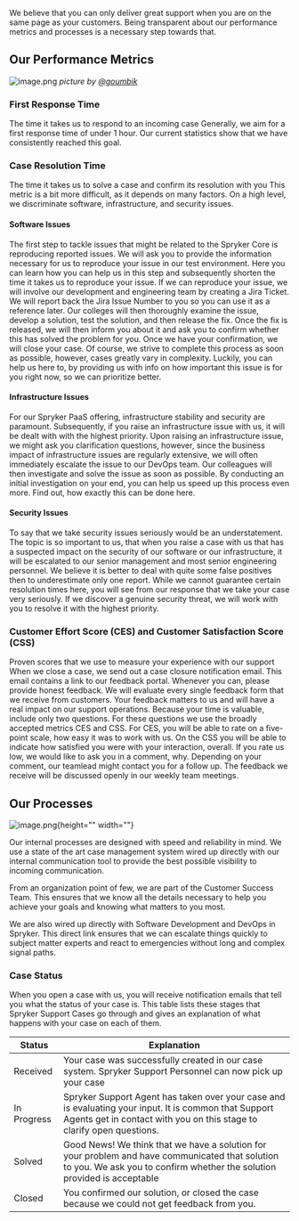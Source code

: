 We believe that you can only deliver great support when you are on the same page as your customers. Being transparent about our performance metrics and processes is a necessary step towards that.

## Our Performance Metrics
![image.png](https://cdn.document360.io/9fafa0d5-d76f-40c5-8b02-ab9515d3e879/Images/Documentation/image%28130%29.png)
*picture by [@goumbik](https://www.pexels.com/@goumbik)*


### First Response Time

The time it takes us to respond to an incoming case
Generally, we aim for a first response time of under 1 hour. Our current statistics show that we have consistently reached this goal.

### Case Resolution Time

The time it takes us to solve a case and confirm its resolution with you
This metric is a bit more difficult, as it depends on many factors. On a high level, we discriminate software, infrastructure, and security issues.

#### Software Issues

The first step to tackle issues that might be related to the Spryker Core is reproducing reported issues. We will ask you to provide the information necessary for us to reproduce your issue in our test environment. Here you can learn how you can help us in this step and subsequently shorten the time it takes us to reproduce your issue. If we can reproduce your issue, we will involve our development and engineering team by creating a Jira Ticket. We will report back the Jira Issue Number to you so you can use it as a reference later. Our colleges will then thoroughly examine the issue, develop a solution, test the solution, and then release the fix. Once the fix is released, we will then inform you about it and ask you to confirm whether this has solved the problem for you. Once we have your confirmation, we will close your case.
Of course, we strive to complete this process as soon as possible, however, cases greatly vary in complexity. Luckily, you can help us here to, by providing us with info on how important this issue is for you right now, so we can prioritize better.

#### Infrastructure Issues

For our Spryker PaaS offering, infrastructure stability and security are paramount. Subsequently, if you raise an infrastructure issue with us, it will be dealt with with the highest priority. Upon raising an infrastructure issue, we might ask you clarification questions, however, since the business impact of infrastructure issues are regularly extensive, we will often immediately escalate the issue to our DevOps team. Our colleagues will then investigate and solve the issue as soon as possible.
By conducting an initial investigation on your end, you can help us speed up this process even more. Find out, how exactly this can be done here.

#### Security Issues

To say that we take security issues seriously would be an understatement. The topic is so important to us, that when you raise a case with us that has a suspected impact on the security of our software or our infrastructure, it will be escalated to our senior management and most senior engineering personnel. We believe it is better to deal with quite some false positives then to underestimate only one report. While we cannot guarantee certain resolution times here, you will see from our response that we take your case very seriously. If we discover a genuine security threat, we will work with you to resolve it with the highest priority.

### Customer Effort Score (CES) and Customer Satisfaction Score (CSS)
Proven scores that we use to measure your experience with our support
When we close a case, we send out a case closure notification email. This email contains a link to our feedback portal. Whenever you can, please provide honest feedback. We will evaluate every single feedback form that we receive from customers. Your feedback matters to us and will have a real impact on our support operations.
Because your time is valuable, include only two questions. For these questions we use the broadly accepted metrics CES and CSS. For CES, you will be able to rate on a five-point scale, how easy it was to work with us. On the CSS you will be able to indicate how satisfied you were with your interaction, overall.
If you rate us low, we would like to ask you in a comment, why. Depending on your comment, our teamlead might contact you for a follow up. The feedback we receive will be discussed openly in our weekly team meetings.

## Our Processes
![image.png](https://cdn.document360.io/9fafa0d5-d76f-40c5-8b02-ab9515d3e879/Images/Documentation/image%28131%29.png){height="" width=""}


Our internal processes are designed with speed and reliability in mind. We use a state of the art case management system wired up directly with our internal communication tool to provide the best possible visibility to incoming communication. 

From an organization point of few, we are part of the Customer Success Team. This ensures that we know all the details necessary to help you achieve your goals and knowing what matters to you most.

We are also wired up directly with Software Development and DevOps in Spryker. This direct link ensures that we can escalate things quickly to subject matter experts and react to emergencies without long and complex signal paths. 

### Case Status
When you open a case with us, you will receive notification emails that tell you what the status of your case is.
This table lists these stages that Spryker Support Cases go through and gives an explanation of what happens with your case on each of them.

| Status | Explanation |
| --- | --- |
| Received | Your case was successfully created in our case system. Spryker Support Personnel can now pick up your case |
| In Progress | Spryker Support Agent has taken over your case and is evaluating your input. It is common that Support Agents get in contact with you on this stage to clarify open questions. |
| Solved | Good News! We think that we have a solution for your problem and have communicated that solution to you. We ask you to confirm whether the solution provided is acceptable |
| Closed | You confirmed our solution, or closed the case because we could not get feedback from you.